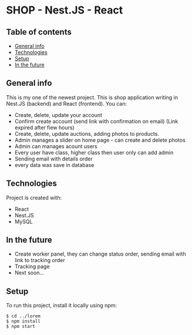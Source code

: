 # SHOP - Nest.JS - React
## Table of contents
* [General info](#general-info)
* [Technologies](#technologies)
* [Setup](#setup)
* [In the future](#in-the-future)

## General info
This is my one of the newest project. This is shop application writing in Nest.JS (backend) and React (frontend).
You can:
* Create, delete, update your account
* Confirm create account (send link with confirmation on email) (Link expired after fiew hours)
* Create, delete, update auctions, adding photos to products.
* Admin manages a slider on home page - can create and delete photos
* Admin can manages acount users
* Every user have class, higher class then user only can add admin
* Sending email with details order
* every data was save in database
	
## Technologies
Project is created with:
* React
* Nest.JS
* MySQL

## In the future
* Create worker panel, they can change status order, sending email with link to tracking order
* Tracking page
* Next soon...
	
## Setup
To run this project, install it locally using npm:

```
$ cd ../lorem
$ npm install
$ npm start
```

